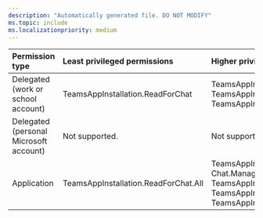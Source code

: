 ```yaml
---
description: "Automatically generated file. DO NOT MODIFY"
ms.topic: include
ms.localizationpriority: medium
---
```


|Permission type|Least privileged permissions|Higher privileged permissions|
|:---|:---|:---|
|Delegated (work or school account)|TeamsAppInstallation.ReadForChat|TeamsAppInstallation.ReadWriteSelfForChat, TeamsAppInstallation.ManageSelectedForChat, TeamsAppInstallation.ReadWriteForChat|
|Delegated (personal Microsoft account)|Not supported.|Not supported.|
|Application|TeamsAppInstallation.ReadForChat.All|TeamsAppInstallation.ReadWriteSelfForChat.All, Chat.Manage.Chat, TeamsAppInstallation.ManageSelectedForChat.All, TeamsAppInstallation.Read.Chat, TeamsAppInstallation.ReadWriteForChat.All|

